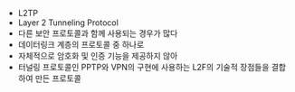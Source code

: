 ﻿- L2TP
- Layer 2 Tunneling Protocol
- 다른 보안 프로토콜과 함께 사용되는 경우가 많다
- 데이터링크 계층의 프로토콜 중 하나로
- 자체적으로 암호화 및 인증 기능을 제공하지 않아
- 터널링 프로토콜인 PPTP와 VPN의 구현에 사용하는 L2F의 기술적 장점들을 결합하여 만든 프로토콜
